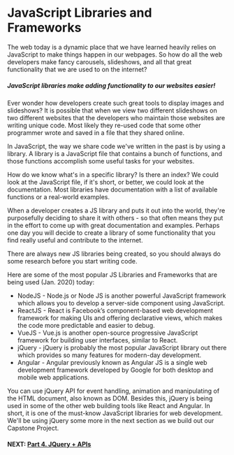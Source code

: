 # JavaScript Libraries and Frameworks

The web today is a dynamic place that we have learned heavily relies on JavaScript to make things happen in our webpages. So how do all the web developers make fancy carousels, slideshows, and all that great functionality that we are used to on the internet?

##### JavaScript libraries make adding functionality to our websites easier!
Ever wonder how developers create such great tools to display images and slideshows?
It is possible that when we view two different slideshows on two different websites that the developers who maintain those websites are writing unique code. Most likely they re-used code that some other programmer wrote and saved in a file that they shared online.

In JavaScript, the way we share code we've written in the past is by using a library. A library is a JavaScript file that contains a bunch of functions, and those functions accomplish some useful tasks for your websites.

How do we know what's in a specific library? Is there an index? We could look at the JavaScript file, if it's short, or better, we could look at the documentation. Most libraries have documentation with a list of available functions or a real-world examples.

When a developer creates a JS library and puts it out into the world, they're purposefully deciding to share it with others - so that often means they put in the effort to come up with great documentation and examples. Perhaps one day you will decide to create a library of some functionality that you find really useful and contribute to the internet. 

There are always new JS libraries being created, so you should always do some research before you start writing code. 

Here are some of the most popular JS Libraries and Frameworks that are being used (Jan. 2020) today:
* NodeJS - Node.js or Node JS is another powerful JavaScript framework which allows you to develop a server-side component using JavaScript.
* ReactJS - React is Facebook’s component-based web development framework for making UIs and offering declarative views, which makes the code more predictable and easier to debug.
* VueJS - Vue.js is another open-source progressive JavaScript framework for building user interfaces, similar to React.
* jQuery - jQuery is probably the most popular JavaScript library out there which provides so many features for modern-day development.
* Angular - Angular previously known as Angular JS is a single web development framework developed by Google for both desktop and mobile web applications.

You can use jQuery API for event handling, animation and manipulating of the HTML document, also known as DOM. Besides this, jQuery is being used in some of the other web building tools like React and Angular. In short, it is one of the must-know JavaScript libraries for web development. We'll be using jQuery some more in the next section as we build out our Capstone Project.

#### NEXT: [Part 4. JQuery + APIs](../Part%204.%20JQuery%20%2B%20APIs)
